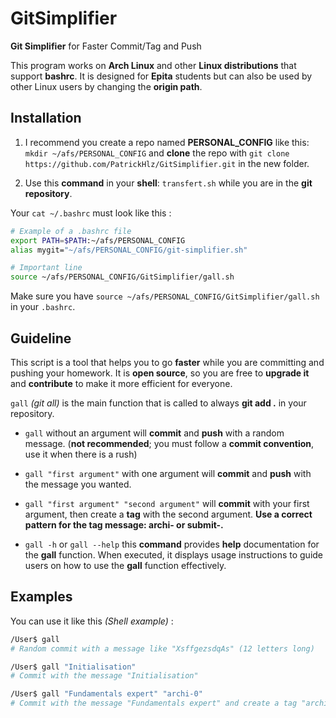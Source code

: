 # GitSimplifier

**Git Simplifier** for Faster Commit/Tag and Push

This program works on **Arch Linux** and other **Linux distributions** that support **bashrc**.
It is designed for **Epita** students but can also be used by other Linux users by changing the **origin path**.

## Installation

1. I recommend you create a repo named **PERSONAL_CONFIG** like this: `mkdir ~/afs/PERSONAL_CONFIG` and **clone** the repo with `git clone https://github.com/PatrickHlz/GitSimplifier.git` in the new folder.

2. Use this **command** in your **shell**: `transfert.sh` while you are in the **git repository**.

Your `cat ~/.bashrc` must look like this :
```sh
# Example of a .bashrc file
export PATH=$PATH:~/afs/PERSONAL_CONFIG
alias mygit="~/afs/PERSONAL_CONFIG/git-simplifier.sh"

# Important line
source ~/afs/PERSONAL_CONFIG/GitSimplifier/gall.sh
``` 
Make sure you have `source ~/afs/PERSONAL_CONFIG/GitSimplifier/gall.sh` in your `.bashrc`.

## Guideline

This script is a tool that helps you to go **faster** while you are committing and pushing your homework. It is **open source**, so you are free to **upgrade it** and **contribute** to make it more efficient for everyone.

`gall` *(git all)* is the main function that is called to always **git add .** in your repository.

+ `gall` without an argument will **commit** and **push** with a random message. (**not recommended**; you must follow a **commit convention**, use it when there is a rush)

+ `gall "first argument"`  with one argument will **commit** and **push** with the message you wanted.

+ `gall "first argument" "second argument"` will **commit** with your first argument, then create a **tag** with the second argument. **Use a correct pattern for the tag message: archi- or submit-.**

+ `gall -h` or `gall --help` this **command** provides **help** documentation for the **gall** function. When executed, it displays usage instructions to guide users on how to use the **gall** function effectively.
## Examples

You can use it like this *(Shell example)* :

```sh
/User$ gall
# Random commit with a message like "XsffgezsdqAs" (12 letters long)

/User$ gall "Initialisation"
# Commit with the message "Initialisation"

/User$ gall "Fundamentals expert" "archi-0"
# Commit with the message "Fundamentals expert" and create a tag "archi-0" that will be directly pushed on the intranet
```
